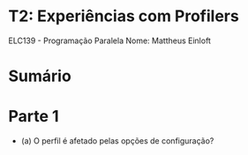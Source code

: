 # T2: Experiências com Profilers

ELC139 - Programação Paralela
Nome: Mattheus Einloft

# Sumário

# Parte 1

  - (a) O perfil é afetado pelas opções de configuração?
